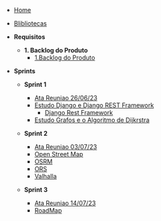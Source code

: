 - [Home](/)
- [Blibliotecas](./ferramentas.md)
- **Requisitos**

  - **1. Backlog do Produto**
    - [1.Backlog do Produto](./Requisitos/backlog.md)
- **Sprints**

  - **Sprint 1**

    - [Ata Reuniao 26/06/23](./AtaReuniao/AtaReuniao_2606.md)
    - [Estudo Django e Django REST Framework](./Estudos/Django.md)
      - [Django Rest Framework](./Aplicacao/DRF.md)
    - [Estudo Grafos e o Algoritmo de Dijkrstra](./Estudos/Grafos.md)
  - **Sprint 2**

    - [Ata Reuniao 03/07/23](./AtaReuniao/AtaReuniao_0307.md)
    - [Open Street Map](./Estudos/OpenStreetMap.md)
    - [OSRM](./Estudos/osrm.md)
    - [ORS](./Estudos/OpenRouteService.md)
    - [Valhalla](./Estudos/Valhalla.md)
  - **Sprint 3**
    - [Ata Reuniao 14/07/23](./AtaReuniao/AtaReuniao_1407.md)
    - [RoadMap](./RoadMap.md)
